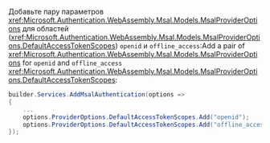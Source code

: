 <span data-ttu-id="b06c8-101">Добавьте пару параметров <xref:Microsoft.Authentication.WebAssembly.Msal.Models.MsalProviderOptions> для областей (<xref:Microsoft.Authentication.WebAssembly.Msal.Models.MsalProviderOptions.DefaultAccessTokenScopes>) `openid` и `offline_access`:</span><span class="sxs-lookup"><span data-stu-id="b06c8-101">Add a pair of <xref:Microsoft.Authentication.WebAssembly.Msal.Models.MsalProviderOptions> for `openid` and `offline_access` <xref:Microsoft.Authentication.WebAssembly.Msal.Models.MsalProviderOptions.DefaultAccessTokenScopes>:</span></span>

```csharp
builder.Services.AddMsalAuthentication(options =>
{
    ...
    options.ProviderOptions.DefaultAccessTokenScopes.Add("openid");
    options.ProviderOptions.DefaultAccessTokenScopes.Add("offline_access");
});
```
